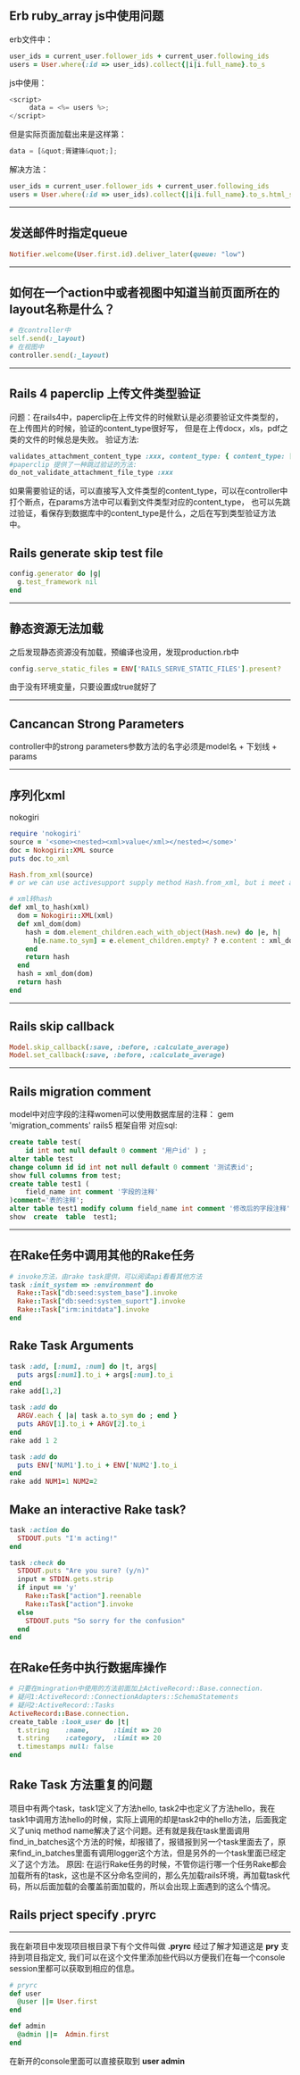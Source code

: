 ## Erb ruby_array js中使用问题
erb文件中：
```ruby
user_ids = current_user.follower_ids + current_user.following_ids
users = User.where(:id => user_ids).collect{|i|i.full_name}.to_s
```
js中使用：
```javascript
<script>
     data = <%= users %>;
</script>
```
但是实际页面加载出来是这样第：
```js
data = [&quot;胥建锋&quot;];
```
解决方法：

```ruby
user_ids = current_user.follower_ids + current_user.following_ids
users = User.where(:id => user_ids).collect{|i|i.full_name}.to_s.html_safe
```

---
## 发送邮件时指定queue
```ruby
Notifier.welcome(User.first.id).deliver_later(queue: "low")
```

---
## 如何在一个action中或者视图中知道当前页面所在的layout名称是什么？
```ruby
# 在controller中 
self.send(:_layout)
# 在视图中
controller.send(:_layout)
```

---
## Rails 4 paperclip 上传文件类型验证
问题：在rails4中，paperclip在上传文件的时候默认是必须要验证文件类型的，在上传图片的时候，验证的content_type很好写，
但是在上传docx，xls，pdf之类的文件的时候总是失败。
验证方法:
```ruby
validates_attachment_content_type :xxx, content_type: { content_type: ["image/jpeg", "image/gif", "image/png"] }
#paperclip 提供了一种跳过验证的方法:
do_not_validate_attachment_file_type :xxx
```

如果需要验证的话，可以直接写入文件类型的content_type，可以在controller中打个断点，在params方法中可以看到文件类型对应的content_type，
也可以先跳过验证，看保存到数据库中的content_type是什么，之后在写到类型验证方法中。

## Rails generate skip test file
```ruby
config.generator do |g|
  g.test_framework nil
end
```

---
## 静态资源无法加载
之后发现静态资源没有加载，预编译也没用，发现production.rb中
```ruby
config.serve_static_files = ENV['RAILS_SERVE_STATIC_FILES'].present?
```
由于没有环境变量，只要设置成true就好了

---
## Cancancan Strong Parameters
controller中的strong parameters参数方法的名字必须是model名 + 下划线 + params


---
## 序列化xml
nokogiri
```ruby
require 'nokogiri'
source = '<some><nested><xml>value</xml></nested></some>'
doc = Nokogiri::XML source
puts doc.to_xml

Hash.from_xml(source)
# or we can use activesupport supply method Hash.from_xml, but i meet a problem, a post request with a xml body, but i can not use Hash.from_xml to parse the xml, but the below way can parse it correctly.

# xml转hash
def xml_to_hash(xml)
  dom = Nokogiri::XML(xml)
  def xml_dom(dom)
    hash = dom.element_children.each_with_object(Hash.new) do |e, h|
      h[e.name.to_sym] = e.element_children.empty? ? e.content : xml_dom(e)
    end
    return hash
  end
  hash = xml_dom(dom)
  return hash
end
```

---
## Rails skip callback
```ruby
Model.skip_callback(:save, :before, :calculate_average)
Model.set_callback(:save, :before, :calculate_average) 
```

---
## Rails migration comment
model中对应字段的注释women可以使用数据库层的注释：
gem 'migration_comments'
rails5 框架自带
对应sql:
```sql
create table test( 
    id int not null default 0 comment '用户id' ) ;
alter table test 
change column id id int not null default 0 comment '测试表id';
show full columns from test;
create table test1 ( 
    field_name int comment '字段的注释' 
)comment='表的注释';
alter table test1 modify column field_name int comment '修改后的字段注释'; 
show  create  table  test1;
```

---
## 在Rake任务中调用其他的Rake任务
```ruby
# invoke方法，由rake task提供，可以阅读api看看其他方法
task :init_system => :environment do
  Rake::Task["db:seed:system_base"].invoke
  Rake::Task["db:seed:system_suport"].invoke
  Rake::Task["irm:initdata"].invoke
end
```


## Rake Task Arguments
```ruby
task :add, [:num1, :num] do |t, args|
  puts args[:num1].to_i + args[:num].to_i
end
rake add[1,2]

task :add do
  ARGV.each { |a| task a.to_sym do ; end }
  puts ARGV[1].to_i + ARGV[2].to_i
end
rake add 1 2

task :add do
  puts ENV['NUM1'].to_i + ENV['NUM2'].to_i
end
rake add NUM1=1 NUM2=2
```


## Make an interactive Rake task?
```ruby
task :action do
  STDOUT.puts "I'm acting!"
end

task :check do
  STDOUT.puts "Are you sure? (y/n)"
  input = STDIN.gets.strip
  if input == 'y'
    Rake::Task["action"].reenable
    Rake::Task["action"].invoke
  else
    STDOUT.puts "So sorry for the confusion"
  end
end
```


## 在Rake任务中执行数据库操作
```ruby
# 只要在mingration中使用的方法前面加上ActiveRecord::Base.connection.
# 疑问1:ActiveRecord::ConnectionAdapters::SchemaStatements
# 疑问2:ActiveRecord::Tasks
ActiveRecord::Base.connection.
create_table :look_user do |t|
  t.string    :name,      :limit => 20
  t.string    :category,  :limit => 20
  t.timestamps null: false
end
```

## Rake Task 方法重复的问题
项目中有两个task，task1定义了方法hello, task2中也定义了方法hello，我在task1中调用方法hello的时候，实际上调用的却是task2中的hello方法，后面我定义了uniq method name解决了这个问题。还有就是我在task里面调用find_in_batches这个方法的时候，却报错了，报错报到另一个task里面去了，原来find_in_batches里面有调用logger这个方法，但是另外的一个task里面已经定义了这个方法。
原因: 在运行Rake任务的时候，不管你运行哪一个任务Rake都会加载所有的task，这也是不区分命名空间的，那么先加载rails环境，再加载task代码，所以后面加载的会覆盖前面加载的，所以会出现上面遇到的这么个情况。

## Rails prject specify .pryrc
---
我在新项目中发现项目根目录下有个文件叫做 **.pryrc** 经过了解才知道这是 **pry** 支持到项目指定文, 我们可以在这个文件里添加些代码以方便我们在每一个console session里都可以获取到相应的信息。
```ruby
# pryrc
def user
  @user ||= User.first
end

def admin
  @admin ||=  Admin.first
end
```
在新开的console里面可以直接获取到 **user admin**